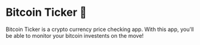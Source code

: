 # Bitcoin Ticker 🤑

Bitcoin Ticker is a crypto currency price checking app. With this app, you'll be able to monitor your bitcoin investents on the move!

